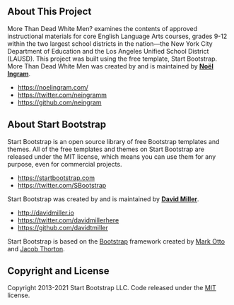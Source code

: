 ## About This Project
More Than Dead White Men? examines the contents of approved instructional materials for core English Language Arts courses, grades 9-12 within the two largest school districts in the nation—the New York City Department of Education and the Los Angeles Unified School District (LAUSD). This project was built using the free template, Start Bootstrap. More Than Dead White Men was created by and is maintained by **[Noël Ingram](https://noelingram.com/)**.
* <https://noelingram.com/>
* <https://twitter.com/neingramm>
* <https://github.com/neingram>


## About Start Bootstrap

Start Bootstrap is an open source library of free Bootstrap templates and themes. All of the free templates and themes on Start Bootstrap are released under the MIT license, which means you can use them for any purpose, even for commercial projects.

* <https://startbootstrap.com>
* <https://twitter.com/SBootstrap>

Start Bootstrap was created by and is maintained by **[David Miller](http://davidmiller.io/)**.

* <http://davidmiller.io>
* <https://twitter.com/davidmillerhere>
* <https://github.com/davidtmiller>

Start Bootstrap is based on the [Bootstrap](https://getbootstrap.com/) framework created by [Mark Otto](https://twitter.com/mdo) and [Jacob Thorton](https://twitter.com/fat).

## Copyright and License

Copyright 2013-2021 Start Bootstrap LLC. Code released under the [MIT](https://github.com/StartBootstrap/startbootstrap-clean-blog-jekyll/blob/master/LICENSE) license.
